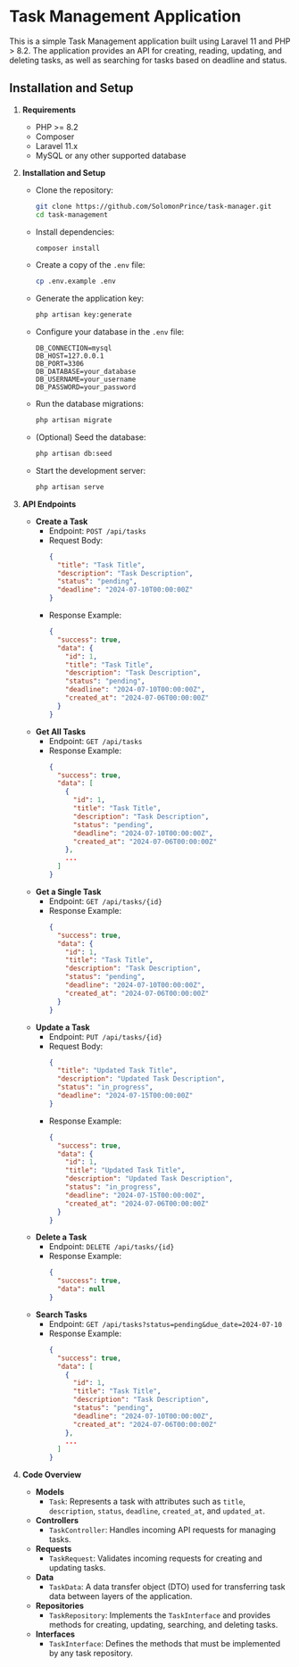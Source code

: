 # Task Management Application

This is a simple Task Management application built using Laravel 11 and PHP > 8.2. The application provides an API for creating, reading, updating, and deleting tasks, as well as searching for tasks based on deadline and status.

## Installation and Setup
1. **Requirements**
   - PHP >= 8.2
   - Composer
   - Laravel 11.x
   - MySQL or any other supported database

2. **Installation and Setup**
   - Clone the repository:
     ```sh
     git clone https://github.com/SolomonPrince/task-manager.git
     cd task-management
     ```
   - Install dependencies:
     ```sh
     composer install
     ```
   - Create a copy of the `.env` file:
     ```sh
     cp .env.example .env
     ```
   - Generate the application key:
     ```sh
     php artisan key:generate
     ```
   - Configure your database in the `.env` file:
     ```dotenv
     DB_CONNECTION=mysql
     DB_HOST=127.0.0.1
     DB_PORT=3306
     DB_DATABASE=your_database
     DB_USERNAME=your_username
     DB_PASSWORD=your_password
     ```
   - Run the database migrations:
     ```sh
     php artisan migrate
     ```
   - (Optional) Seed the database:
     ```sh
     php artisan db:seed
     ```
   - Start the development server:
     ```sh
     php artisan serve
     ```

3. **API Endpoints**
   - **Create a Task**
     - Endpoint: `POST /api/tasks`
     - Request Body:
       ```json
       {
         "title": "Task Title",
         "description": "Task Description",
         "status": "pending",
         "deadline": "2024-07-10T00:00:00Z"
       }
       ```
     - Response Example:
       ```json
       {
         "success": true,
         "data": {
           "id": 1,
           "title": "Task Title",
           "description": "Task Description",
           "status": "pending",
           "deadline": "2024-07-10T00:00:00Z",
           "created_at": "2024-07-06T00:00:00Z"
         }
       }
       ```
   - **Get All Tasks**
     - Endpoint: `GET /api/tasks`
     - Response Example:
       ```json
       {
         "success": true,
         "data": [
           {
             "id": 1,
             "title": "Task Title",
             "description": "Task Description",
             "status": "pending",
             "deadline": "2024-07-10T00:00:00Z",
             "created_at": "2024-07-06T00:00:00Z"
           },
           ...
         ]
       }
       ```
   - **Get a Single Task**
     - Endpoint: `GET /api/tasks/{id}`
     - Response Example:
       ```json
       {
         "success": true,
         "data": {
           "id": 1,
           "title": "Task Title",
           "description": "Task Description",
           "status": "pending",
           "deadline": "2024-07-10T00:00:00Z",
           "created_at": "2024-07-06T00:00:00Z"
         }
       }
       ```
   - **Update a Task**
     - Endpoint: `PUT /api/tasks/{id}`
     - Request Body:
       ```json
       {
         "title": "Updated Task Title",
         "description": "Updated Task Description",
         "status": "in_progress",
         "deadline": "2024-07-15T00:00:00Z"
       }
       ```
     - Response Example:
       ```json
       {
         "success": true,
         "data": {
           "id": 1,
           "title": "Updated Task Title",
           "description": "Updated Task Description",
           "status": "in_progress",
           "deadline": "2024-07-15T00:00:00Z",
           "created_at": "2024-07-06T00:00:00Z"
         }
       }
       ```
   - **Delete a Task**
     - Endpoint: `DELETE /api/tasks/{id}`
     - Response Example:
       ```json
       {
         "success": true,
         "data": null
       }
       ```
   - **Search Tasks**
     - Endpoint: `GET /api/tasks?status=pending&due_date=2024-07-10`
     - Response Example:
       ```json
       {
         "success": true,
         "data": [
           {
             "id": 1,
             "title": "Task Title",
             "description": "Task Description",
             "status": "pending",
             "deadline": "2024-07-10T00:00:00Z",
             "created_at": "2024-07-06T00:00:00Z"
           },
           ...
         ]
       }
       ```

4. **Code Overview**
   - **Models**
     - `Task`: Represents a task with attributes such as `title`, `description`, `status`, `deadline`, `created_at`, and `updated_at`.
   - **Controllers**
     - `TaskController`: Handles incoming API requests for managing tasks.
   - **Requests**
     - `TaskRequest`: Validates incoming requests for creating and updating tasks.
   - **Data**
     - `TaskData`: A data transfer object (DTO) used for transferring task data between layers of the application.
   - **Repositories**
     - `TaskRepository`: Implements the `TaskInterface` and provides methods for creating, updating, searching, and deleting tasks.
   - **Interfaces**
     - `TaskInterface`: Defines the methods that must be implemented by any task repository.
